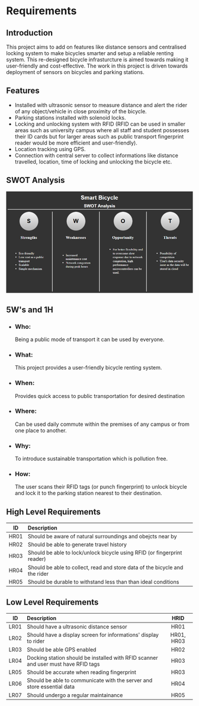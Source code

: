# **Requirements**
## **Introduction**
This project aims to add on features like distance sensors and centralised locking system to make bicycles smarter and setup a reliable renting system. This re-designed bicycle infrasturcture is aimed towards making it user-friendly and cost-effective. The work in this project is driven towards deployment of sensors on bicycles and parking stations.

## **Features**
- Installed with ultrasonic sensor to measure distance and alert the rider of any object/vehicle in close proximity of the bicycle.
- Parking stations installed with solenoid locks. 
- Locking and unlocking system with RFID (RFID can be used in smaller areas such as university campus where all staff and student possesses their ID cards but for larger areas such as public transport fingerprint reader would be more efficient and user-friendly).
- Location tracking using GPS.
- Connection with central server to collect informations like distance travelled, location, time of locking and unlocking the bicycle etc.

## **SWOT Analysis**
![SWOT Analysis](2022-02-26-14-03-20.png)

## **5W's and 1H**
- ### **Who:**
  Being a public mode of transport it can be used by everyone.
- ### **What:**
  This project provides a user-friendly bicycle renting system.
- ### **When:**
  Provides quick access to public transportation for desired destination  
- ### **Where:**
  Can be used daily commute within the premises of any campus or from one place to another.
- ### **Why:**
  To introduce sustainable transportation which is pollution free.
- ### **How:**
  The user scans their RFID tags (or punch fingerprint) to unlock bicycle and lock it to the parking station nearest to their destination.

## **High Level Requirements**
|  ID  | Description                                                                           |
| :--: | :------------------------------------------------------------------------------------ |
| HR01 | Should be aware of natural surroundings and obejcts near by                           |              
| HR02 | Should be able to generate travel history                                             |
| HR03 | Should be able to lock/unlock bicycle using RFID (or fingerprint reader)              |
| HR04 | Should be able to collect, read and store data of the bicycle and the rider           |
| HR05 | Should be durable to withstand less than than ideal conditions                        |

## **Low Level Requirements**
|  ID  | Description                                                                        |    HRID    |
| :--: | :--------------------------------------------------------------------------------- | :--------: |
| LR01 | Should have a ultrasonic distance sensor                                           |    HR01    |
| LR02 | Should have a display screen for informations' display to rider                    | HR01, HR03 |
| LR03 | Should be able GPS enabled                                                         |    HR02    |
| LR04 | Docking station should be installed with RFID scanner and user must have RFID tags |    HR03    |
| LR05 | Should be accurate when reading fingerprint                                        |    HR03    |
| LR06 | Should be able to communicate with the server and store essential data             |    HR04    |
| LR07 | Should undergo a regular maintainance                                              |    HR05    |